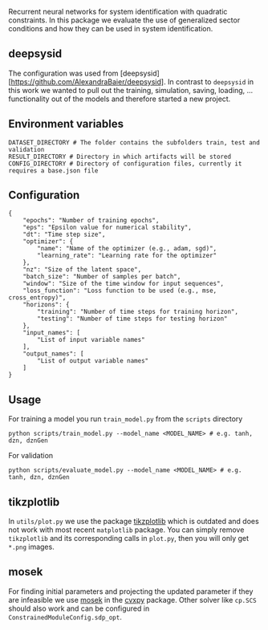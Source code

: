 Recurrent neural networks for system identification with quadratic constraints. In this package we evaluate the use of generalized sector conditions and how they can be used in system identification.

## deepsysid
The configuration was used from [deepsysid][https://github.com/AlexandraBaier/deepsysid]. In contrast to ```deepsysid``` in this work we wanted to pull out the training, simulation, saving, loading, ... functionality out of the models and therefore started a new project.

## Environment variables
```
DATASET_DIRECTORY # The folder contains the subfolders train, test and validation
RESULT_DIRECTORY # Directory in which artifacts will be stored 
CONFIG_DIRECTORY # Directory of configuration files, currently it requires a base.json file
```

## Configuration
```
{
    "epochs": "Number of training epochs",
    "eps": "Epsilon value for numerical stability",
    "dt": "Time step size",
    "optimizer": {
        "name": "Name of the optimizer (e.g., adam, sgd)",
        "learning_rate": "Learning rate for the optimizer"
    },
    "nz": "Size of the latent space",
    "batch_size": "Number of samples per batch",
    "window": "Size of the time window for input sequences",
    "loss_function": "Loss function to be used (e.g., mse, cross_entropy)",
    "horizons": {
        "training": "Number of time steps for training horizon",
        "testing": "Number of time steps for testing horizon"
    },
    "input_names": [
        "List of input variable names"
    ],
    "output_names": [
        "List of output variable names"
    ]
}
```

## Usage
For training a model you run `train_model.py` from the `scripts` directory
```
python scripts/train_model.py --model_name <MODEL_NAME> # e.g. tanh, dzn, dznGen
```
For validation
```
python scripts/evaluate_model.py --model_name <MODEL_NAME> # e.g. tanh, dzn, dznGen
```
## tikzplotlib
In `utils/plot.py` we use the package [tikzplotlib](https://pypi.org/project/tikzplotlib/) which is outdated and does not work with most recent `matplotlib` package. You can simply remove `tikzplotlib` and its corresponding calls in `plot.py`, then you will only get `*.png` images.

## mosek
For finding initial parameters and projecting the updated parameter if they are infeasible we use [mosek](https://www.mosek.com/) in the [cvxpy](https://www.cvxpy.org/index.html) package. Other solver like `cp.SCS` should also work and can be configured in `ConstrainedModuleConfig.sdp_opt`.